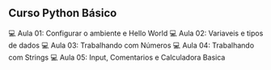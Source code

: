 ## Curso Python Básico
:computer: Aula 01: Configurar o ambiente e Hello World
:computer: Aula 02: Variaveis e tipos de dados
:computer: Aula 03: Trabalhando com Números
:computer: Aula 04: Trabalhando com Strings
:computer: Aula 05: Input, Comentarios e Calculadora Basica



